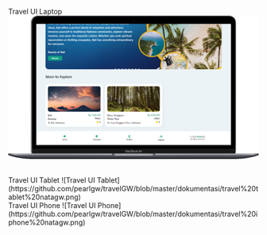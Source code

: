 Travel UI Laptop
![Travel UI Laptop](https://github.com/pearlgw/travelGW/blob/master/dokumentasi/travel%20laptop%20natagw.png)

<br/>
Travel UI Tablet
![Travel UI Tablet](https://github.com/pearlgw/travelGW/blob/master/dokumentasi/travel%20tablet%20natagw.png)

<br/>
Travel UI Phone
![Travel UI Phone](https://github.com/pearlgw/travelGW/blob/master/dokumentasi/travel%20iphone%20natagw.png)
